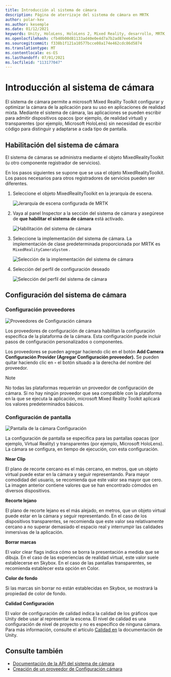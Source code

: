 ```yaml
---
title: Introducción al sistema de cámara
description: Página de aterrizaje del sistema de cámara en MRTK
author: polar-kev
ms.author: kesemple
ms.date: 01/12/2021
keywords: Unity, HoloLens, HoloLens 2, Mixed Reality, desarrollo, MRTK, cámara,
ms.openlocfilehash: cfb40b00d81133ad40e0e4d7a7b2ad87ee645e36
ms.sourcegitcommit: f338b1f121a10577bcce08a174e462cdc86d5874
ms.translationtype: MT
ms.contentlocale: es-ES
ms.lasthandoff: 07/01/2021
ms.locfileid: "113177047"
---
```

# <a name="camera-system-overview"></a>Introducción al sistema de cámara

El sistema de cámara permite a microsoft Mixed Reality Toolkit configurar y optimizar la cámara de la aplicación para su uso en aplicaciones de realidad mixta. Mediante el sistema de cámara, las aplicaciones se pueden escribir para admitir dispositivos opacos (por ejemplo, de realidad virtual) y transparentes (por ejemplo, Microsoft HoloLens) sin necesidad de escribir código para distinguir y adaptarse a cada tipo de pantalla.

## <a name="enabling-the-camera-system"></a>Habilitación del sistema de cámara

El sistema de cámaras se administra mediante el objeto MixedRealityToolkit (u otro componente registrador de servicios).

En los pasos siguientes se supone que se usa el objeto MixedRealityToolkit. Los pasos necesarios para otros registradores de servicios pueden ser diferentes.

1. Seleccione el objeto MixedRealityToolkit en la jerarquía de escena.

    ![Jerarquía de escena configurada de MRTK](../images/MRTK_ConfiguredHierarchy.png)

2. Vaya al panel Inspector a la sección del sistema de cámara y asegúrese de **que habilitar el sistema de cámara** está activado.

    ![Habilitación del sistema de cámara](../images/camera-system/EnableCameraSystem.png)

3. Seleccione la implementación del sistema de cámara. La implementación de clase predeterminada proporcionada por MRTK es `MixedRealityCameraSystem` .

    ![Selección de la implementación del sistema de cámara](../images/camera-system/SelectCameraSystemType.png)

4. Selección del perfil de configuración deseado

    ![Selección del perfil del sistema de cámara](../images/camera-system/SelectCameraProfile.png)

## <a name="configuring-the-camera-system"></a>Configuración del sistema de cámara

### <a name="settings-providers"></a>Configuración proveedores

![Proveedores de Configuración cámara](../images/camera-system/CameraSettingsProviders.png)

Los proveedores de configuración de cámara habilitan la configuración específica de la plataforma de la cámara. Esta configuración puede incluir pasos de configuración personalizados o componentes.

Los proveedores se pueden agregar haciendo clic en el botón **Add Camera Configuración Provider (Agregar Configuración proveedor).** Se pueden quitar haciendo clic en **-** el botón situado a la derecha del nombre del proveedor.

> [!Note]
> No todas las plataformas requerirán un proveedor de configuración de cámara. Si no hay ningún proveedor que sea compatible con la plataforma en la que se ejecuta la aplicación, microsoft Mixed Reality Toolkit aplicará los valores predeterminados básicos.

### <a name="display-settings"></a>Configuración de pantalla

![Pantalla de la cámara Configuración](../images/camera-system/CameraDisplaySettings.png)

La configuración de pantalla se especifica para las pantallas opacas (por ejemplo, Virtual Reality) y transparentes (por ejemplo, Microsoft HoloLens). La cámara se configura, en tiempo de ejecución, con esta configuración.

**Near Clip**

El plano de recorte cercano es el más cercano, en metros, que un objeto virtual puede estar en la cámara y seguir representando. Para mayor comodidad del usuario, se recomienda que este valor sea mayor que cero. La imagen anterior contiene valores que se han encontrado cómodos en diversos dispositivos.

**Recorte lejano**

El plano de recorte lejano es el más alejado, en metros, que un objeto virtual puede estar en la cámara y seguir representando. En el caso de los dispositivos transparentes, se recomienda que este valor sea relativamente cercano a no superar demasiado el espacio real y interrumpir las calidades inmersivas de la aplicación.

**Borrar marcas**

El valor clear flags indica cómo se borra la presentación a medida que se dibuja. En el caso de las experiencias de realidad virtual, este valor suele establecerse en Skybox. En el caso de las pantallas transparentes, se recomienda establecer esta opción en Color.

**Color de fondo**

Si las marcas sin borrar no están establecidas en Skybox, se mostrará la propiedad de color de fondo.

**Calidad Configuración**

El valor de configuración de calidad indica la calidad de los gráficos que Unity debe usar al representar la escena. El nivel de calidad es una configuración de nivel de proyecto y no es específico de ninguna cámara. Para más información, consulte el artículo [Calidad en](https://docs.unity3d.com/Manual/class-QualitySettings.html) la documentación de Unity.

## <a name="see-also"></a>Consulte también

- [Documentación de la API del sistema de cámara](xref:Microsoft.MixedReality.Toolkit.CameraSystem)
- [Creación de un proveedor de Configuración cámara](create-settings-provider.md)
